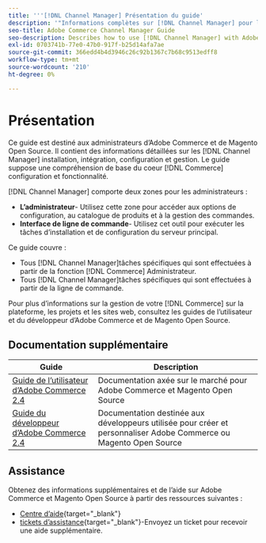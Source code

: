```yaml
---
title: '''[!DNL Channel Manager] Présentation du guide'
description: '"Informations complètes sur [!DNL Channel Manager] pour les administrateurs Adobe Commerce et Magento Open Source, y compris l’installation et l’intégration."'
seo-title: Adobe Commerce Channel Manager Guide
seo-description: Describes how to use [!DNL Channel Manager] with Adobe Commerce or Magento Open Source.
exl-id: 0703741b-77e0-47b0-917f-b25d14afa7ae
source-git-commit: 366edd4b4d3946c26c92b1367c7b68c9513edff8
workflow-type: tm+mt
source-wordcount: '210'
ht-degree: 0%

---
```



# Présentation

Ce guide est destiné aux administrateurs d’Adobe Commerce et de Magento Open Source. Il contient des informations détaillées sur les [!DNL Channel Manager] installation, intégration, configuration et gestion. Le guide suppose une compréhension de base du coeur [!DNL Commerce] configuration et fonctionnalité.

[!DNL Channel Manager] comporte deux zones pour les administrateurs :

* **L’administrateur**- Utilisez cette zone pour accéder aux options de configuration, au catalogue de produits et à la gestion des commandes.
* **Interface de ligne de commande**- Utilisez cet outil pour exécuter les tâches d’installation et de configuration du serveur principal.

Ce guide couvre :

* Tous [!DNL Channel Manager]tâches spécifiques qui sont effectuées à partir de la fonction [!DNL Commerce] Administrateur.
* Tous [!DNL Channel Manager]tâches spécifiques qui sont effectuées à partir de la ligne de commande.

Pour plus d’informations sur la gestion de votre [!DNL Commerce] sur la plateforme, les projets et les sites web, consultez les guides de l’utilisateur et du développeur d’Adobe Commerce et de Magento Open Source.

## Documentation supplémentaire

| Guide | Description |
|----------------------------------------------------------------------|----------------------------------------------------------------------------------------------------|
| [Guide de l’utilisateur d’Adobe Commerce 2.4](https://docs.magento.com/user-guide) | Documentation axée sur le marché pour Adobe Commerce et Magento Open Source |
| [Guide du développeur d’Adobe Commerce 2.4](https://devdocs.magento.com) | Documentation destinée aux développeurs utilisée pour créer et personnaliser Adobe Commerce ou Magento Open Source |

## Assistance

Obtenez des informations supplémentaires et de l’aide sur Adobe Commerce et Magento Open Source à partir des ressources suivantes :

* [Centre d’aide](https://support.magento.com/hc/en-us){target=&quot;_blank&quot;}
* [tickets d’assistance](https://support.magento.com/hc/en-us/articles/360000913794#submit-ticket){target=&quot;_blank&quot;}-Envoyez un ticket pour recevoir une aide supplémentaire.
